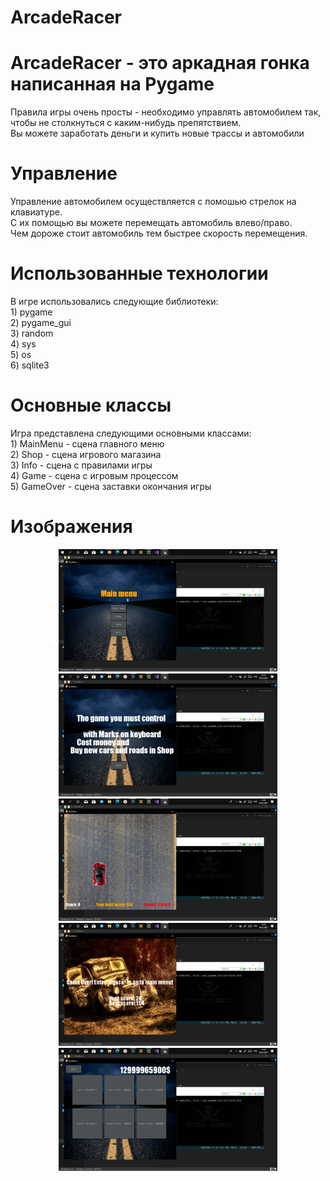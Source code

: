 # ArcadeRacer
<h1>ArcadeRacer - это аркадная гонка написанная на Pygame</h1>
<p>
  Правила игры очень просты - необходимо управлять автомобилем так, чтобы не столкнуться с каким-нибудь препятствием. <br>
  Вы можете заработать деньги и купить новые трассы и автомобили
</p>

<!-- Управление -->
<h1>Управление</h1>
<p>
Управление автомобилем осуществляется с помошью стрелок на клавиатуре.<br>
С их помощью вы можете перемещать автомобиль влево/право.<br>
Чем дороже стоит автомобиль тем быстрее скорость перемещения.<br>
</p>

<!-- Библиотеки -->
<h1>Использованные технологии</h1>
<p>
	В игре использовались следующие библиотеки:<br>
	1) pygame<br>
	2) pygame_gui<br>
	3) random<br>
	4) sys<br>
	5) os<br>
	6) sqlite3<br>
</p>

<!-- Основные классы -->
<h1>Основные классы</h1>
<p>
	Игра представлена следующими основными классами:<br>
	1) MainMenu - сцена главного меню<br>
	2) Shop - сцена игрового магазина<br>
	3) Info - сцена с правилами игры<br>
	4) Game - сцена с игровым процессом<br>
	5) GameOver - сцена заставки окончания игры<br>
</p>

<!-- Изображения -->
<h1>Изображения</h1>
<p align="center">
  <img src="INFORMATION/1.png" width="350" title="hover text">
  <img src="INFORMATION/2.png" width="350" alt="accessibility text">
  <img src="INFORMATION/3.png" width="350" alt="accessibility text">
  <img src="INFORMATION/4.png" width="350" alt="accessibility text">
  <img src="INFORMATION/5.png" width="350" alt="accessibility text">
</p>
